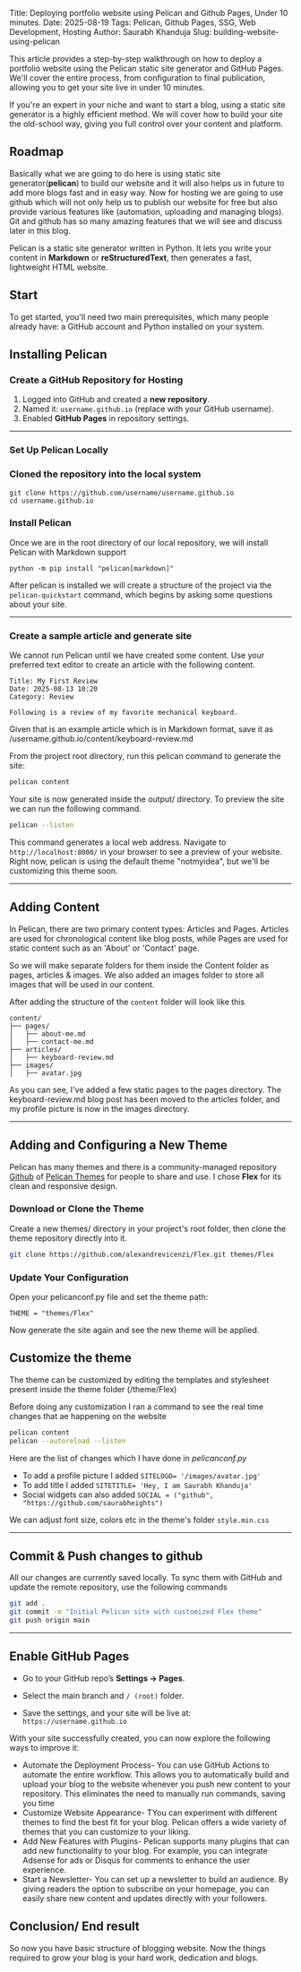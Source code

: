 Title: Deploying portfolio website using Pelican and Github Pages, Under 10 minutes.
Date: 2025-08-19
Tags: Pelican, Github Pages, SSG, Web Development, Hosting
Author: Saurabh Khanduja
Slug: building-website-using-pelican

This article provides a step-by-step walkthrough on how to deploy a portfolio website using the Pelican static site generator and GitHub Pages. We'll cover the entire process, from configuration to final publication, allowing you to get your site live in under 10 minutes.

If you're an expert in your niche and want to start a blog, using a static site generator is a highly efficient method. We will cover how to build your site the old-school way, giving you full control over your content and platform.

## Roadmap
Basically what we are going to do here is using static site generator(**pelican**) to build our website and it will also helps us in future to add more blogs fast and in easy way. Now for hosting we are going to use github which will not only help us to publish our website for free but also provide various features like (automation, uploading and managing blogs). Git and github has so many amazing features that we will see and discuss later in this blog.

Pelican is a static site generator written in Python. It lets you write your content in **Markdown** or **reStructuredText**, then generates a fast, lightweight HTML website.

## Start
To get started, you'll need two main prerequisites, which many people already have: a GitHub account and Python installed on your system.

## Installing Pelican

### Create a GitHub Repository for Hosting

1. Logged into GitHub and created a **new repository**.  
2. Named it: `username.github.io` (replace with your GitHub username).  
3. Enabled **GitHub Pages** in repository settings.

---

### Set Up Pelican Locally

### Cloned the repository into the local system

```
git clone https://github.com/username/username.github.io
cd username.github.io
```

### Install Pelican

Once we are in the root directory of our local repository, we will install Pelican with Markdown support

```
python -m pip install "pelican[markdown]"
```

   After pelican is installed we will create a structure of the project via the `pelican-quickstart` command, which begins by asking some questions about your site.

---

### Create a sample article and generate site

We cannot run Pelican until we have created some content. Use your preferred text editor to create an article with the following content.

```
Title: My First Review
Date: 2025-08-13 10:20
Category: Review

Following is a review of my favorite mechanical keyboard.
```

Given that is an example article which is in Markdown format, save it as /username.github.io/content/keyboard-review.md

From the project root directory, run this pelican command to generate the site:

```bash
pelican content
```

Your site is now generated inside the output/ directory. To preview the site we can run the following command.

```bash
pelican --listen
```

This command generates a local web address. Navigate to `http://localhost:8000/` in your browser to see a preview of your website. Right now, pelican is using the default theme "notmyidea", but we'll be customizing this theme soon.

---

## Adding Content

In Pelican, there are two primary content types: Articles and Pages. Articles are used for chronological content like blog posts, while Pages are used for static content such as an 'About' or 'Contact' page.

So we will make separate folders for them inside the Content folder as pages, articles & images. We also added an images folder to store all images that will be used in our content.

After adding the structure of the `content` folder will look like this

``` vbnet
content/
├── pages/
│   ├── about-me.md
│   ├── contact-me.md
├── articles/
│   ├── keyboard-review.md
├── images/
│   ├── avatar.jpg
```

As you can see, I've added a few static pages to the pages directory. The keyboard-review.md blog post has been moved to the articles folder, and my profile picture is now in the images directory.

---

## Adding and Configuring a New Theme

Pelican has many themes and there is a community-managed repository [Github](https://github.com/getpelican/pelican-themes) of [Pelican Themes](https://pelicanthemes.com/) for people to share and use. I chose **Flex** for its clean and responsive design.

### Download or Clone the Theme

Create a new themes/ directory in your project's root folder, then clone the theme repository directly into it.

```bash
git clone https://github.com/alexandrevicenzi/Flex.git themes/Flex
```
### Update Your Configuration
Open your pelicanconf.py file and set the theme path:
```
THEME = "themes/Flex"
```
Now generate the site again and see the new theme will be applied.

## Customize the theme

The theme can be customized by editing the templates and stylesheet present inside the theme folder (/theme/Flex)

Before doing any customization I ran a command to see the real time changes that ae happening on the website

```bash
pelican content
pelican --autoreload --listen
```

Here are the list of changes which I have done in *pelicanconf.py*

* To add a profile picture I added `SITELOGO= '/images/avatar.jpg'`
* To add title I added `SITETITLE= 'Hey, I am Saurabh Khanduja'`
* Social widgets can also added `SOCIAL = ("github", "https://github.com/saurabheights")`

We can adjust font size, colors etc in the theme's folder `style.min.css`

---

## Commit & Push changes to github

All our changes are currently saved locally. To sync them with GitHub and update the remote repository, use the following commands

```bash
git add .
git commit -m "Initial Pelican site with customized Flex theme"
git push origin main
```

---

## Enable GitHub Pages

* Go to your GitHub repo’s **Settings → Pages**.
* Select the main branch and `/ (root)` folder.

* Save the settings, and your site will be live at: `https://username.github.io`


With your site successfully created, you can now explore the following ways to improve it:

* Automate the Deployment Process- You can use GitHub Actions to automate the entire workflow. This allows you to automatically build and upload your blog to the website whenever you push new content to your repository. This eliminates the need to manually run commands, saving you time
* Customize Website Appearance- TYou can experiment with different themes to find the best fit for your blog. Pelican offers a wide variety of themes that you can customize to your liking.
* Add New Features with Plugins- Pelican supports many plugins that can add new functionality to your blog. For example, you can integrate Adsense for ads or Disqus for comments to enhance the user experience.
* Start a Newsletter- You can set up a newsletter to build an audience. By giving readers the option to subscribe on your homepage, you can easily share new content and updates directly with your followers.

## Conclusion/ End result

So now you have basic structure of blogging website. Now the things required to grow your blog is your hard work, dedication and blogs.
